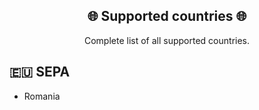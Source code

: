 <h2 align="center">
    🌐 Supported countries 🌐
</h2>
<p align="center">
Complete list of all supported countries.
</p>

## 🇪🇺 SEPA

* Romania

